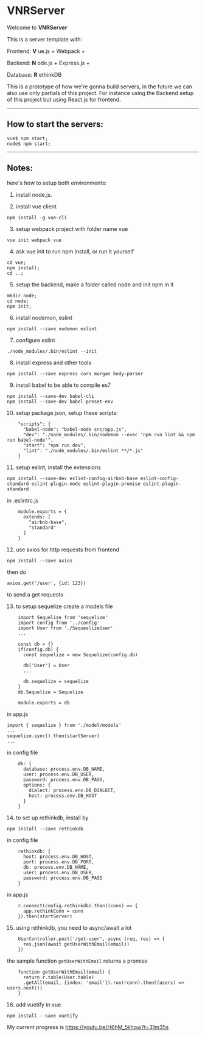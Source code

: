 # VNRServer

Welcome to **VNRServer**

This is a server template with:

Frontend: **V** ue.js + Webpack +

Backend: **N** ode.js + Express.js +

Database: **R** ethinkDB

This is a prototype of how we're gonna build servers,
in the future we can also use only partials of this project.
For instance using the Backend setup of this project but using React.js for frontend.

---

## How to start the servers:

```
vue$ npm start;
node$ npm start;
```

---

## Notes:

here's how to setup both environments:

1. install node.js.

2. install vue client
```
npm install -g vue-cli
```
3. setup webpack project with folder name vue
```
vue init webpack vue
```
4. ask vue init to run npm install, or run it yourself
```
cd vue;
npm install;
cd ..;
```
5. setup the backend, make a folder called node and init npm in it
```
mkdir node;
cd node;
npm init;
```
6. install nodemon, eslint
```
npm install --save nodemon eslint
```
7. configure eslint
```
./node_modules/.bin/eslint --init
```
8. install express and other tools
```
npm install --save express cors morgan body-parser
```
9. install babel to be able to compile es7
```
npm install --save-dev babel-cli
npm install --save-dev babel-preset-env
```
10. setup package.json, setup these scripts:
```
    "scripts": {
      "babel-node": "babel-node src/app.js",
      "dev": "./node_modules/.bin/nodemon --exec 'npm run lint && npm run babel-node'",
      "start": "npm run dev",
      "lint": "./node_modules/.bin/eslint **/*.js"
    }
```
11. setup eslint, install the extensions
```
npm install --save-dev eslint-config-airbnb-base eslint-config-standard eslint-plugin-node eslint-plugin-promise eslint-plugin-standard
```
in .eslintrc.js
```
    module.exports = {
      extends: [
        "airbnb-base",
        "standard"
      ]
    }
```
12. use axios for http requests from frontend
```
npm install --save axios
```
then do
```
axios.get('/user', {id: 123})
```
to send a get requests

13. to setup sequelize
create a models file
```
    import Sequelize from 'sequelize'
    import config from '../config'
    import User from './SequeslizeUser'
    ...

    const db = {}
    if(config.db) {
      const sequelize = new Sequelize(config.db)

      db['User'] = User
      ...

      db.sequelize = sequelize
    }
    db.Sequelize = Sequelize

    module.exports = db
```
in app.js
```
import { sequelize } from './model/models'
...
sequelize.sync().then(startServer)
...
```
in config file
```
    db: {
      database: process.env.DB_NAME,
      user: process.env.DB_USER,
      password: process.env.DB_PASS,
      options: {
        dialect: process.env.DB_DIALECT,
        host: process.env.DB_HOST
      }
    }
```
14. to set up rethinkdb, install by
```
npm install --save rethinkdb
```
in config file
```
    rethinkdb: {
      host: process.env.DB_HOST,
      port: process.env.DB_PORT,
      db: process.env.DB_NAME,
      user: process.env.DB_USER,
      password: process.env.DB_PASS
    }
```
in app.js
```
    r.connect(config.rethinkdb).then((conn) => {
      app.rethinkConn = conn
    }).then(startServer)
```
15. using rethinkdb, you need to async/await a lot
```
    UserController.post('/get-user', async (req, res) => {
      res.json(await getUserWithEmail(email))
    })
```
the sample function `getUserWithEmail` returns a promise
```
    function getUserWithEmail(email) {
      return r.table(User.table)
      .getAll(email, {index: 'email'}).run(rconn).then((users) => users.next())
    }
```
16. add vuetify in vue
```
npm install --save vuetify
```


My current progress is https://youtu.be/H6hM_5ilhqw?t=31m35s
